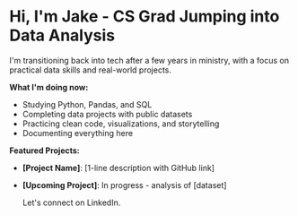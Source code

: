 # Hi, I'm Jake - CS Grad Jumping into Data Analysis

I'm transitioning back into tech after a few years in ministry, with a focus on practical data skills and real-world projects.

**What I'm doing now:**
- Studying Python, Pandas, and SQL
- Completing data projects with public datasets
- Practicing clean code, visualizations, and storytelling
- Documenting everything here

**Featured Projects:**
- **[Project Name]**: [1-line description with GitHub link]
- **[Upcoming Project]**: In progress - analysis of [dataset]

  Let's connect on LinkedIn.
